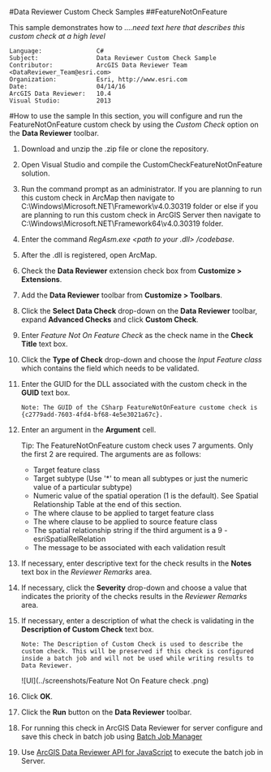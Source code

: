 #Data Reviewer Custom Check Samples
##FeatureNotOnFeature

This sample demonstrates how to *....need text here that describes this custom check at a high level*

```
Language:               C#
Subject:                Data Reviewer Custom Check Sample
Contributor:            ArcGIS Data Reviewer Team <DataReviewer_Team@esri.com>
Organization:           Esri, http://www.esri.com
Date:                   04/14/16
ArcGIS Data Reviewer:   10.4
Visual Studio:          2013
```
#How to use the sample
In this section, you will configure and run the FeatureNotOnFeature custom check by using the _Custom Check_ option on the __Data Reviewer__ toolbar.

1. Download and unzip the .zip file or clone the repository.
2. Open Visual Studio and compile the CustomCheckFeatureNotOnFeature solution.
3. Run the command prompt as an administrator. If you are planning to run this custom check in ArcMap then navigate to C:\Windows\Microsoft.NET\Framework\v4.0.30319 folder or else if you are planning to run this custom check in ArcGIS Server then navigate to C:\Windows\Microsoft.NET\Framework64\v4.0.30319 folder.
4. Enter the command _RegAsm.exe <path to your .dll> /codebase_.
5. After the .dll is registered, open ArcMap.
6. Check the __Data Reviewer__ extension check box from __Customize > Extensions__.
7. Add the __Data Reviewer__ toolbar from __Customize > Toolbars__.
8. Click the __Select Data Check__ drop-down on the __Data Reviewer__ toolbar, expand __Advanced Checks__ and click __Custom Check__.
9. Enter _Feature Not On Feature Check_ as the check name in the __Check Title__ text box.
10. Click the __Type of Check__ drop-down and choose the _Input Feature class_ which contains the field which needs to be validated.
11. Enter the GUID for the DLL associated with the custom check in the __GUID__ text box.
   
     ```Note: The GUID of the CSharp FeatureNotOnFeature custome check is {c2779add-7603-4fd4-bf68-4e5e3021a67c}.```
    
12. Enter an argument in the __Argument__ cell.

    Tip: The FeatureNotOnFeature custom check uses 7 arguments. Only the first 2 are required.  The arguments are as follows: 
    * Target feature class
    * Target subtype (Use '*' to mean all subtypes or just the numeric value of a particular subtype)
    * Numeric value of the spatial operation (1 is the default). See Spatial Relationship Table at the end of this section.
    * The where clause to be applied to target feature class
    * The where clause to be applied to source feature class
    * The spatial relationship string if the third argument is a 9 - esriSpatialRelRelation
    * The message to be associated with each validation result

13. If necessary, enter descriptive text for the check results in the __Notes__ text box in the _Reviewer Remarks_ area.
14. If necessary, click the __Severity__ drop-down and choose a value that indicates the priority of the checks results in the _Reviewer Remarks_ area.
15. If necessary, enter a description of what the check is validating in the __Description of Custom Check__ text box.

    ```Note: The Description of Custom Check is used to describe the custom check. This will be preserved if this check is configured inside a batch job and will not be used while writing results to Data Reviewer.```
    
    ![UI](../screenshots/Feature Not On Feature check .png)
    
16. Click __OK__.
17. Click the __Run__ button on the __Data Reviewer__ toolbar.
18. For running this check in ArcGIS Data Reviewer for server configure and save this check in batch job using [Batch Job Manager](http://desktop.arcgis.com/en/arcmap/latest/extensions/data-reviewer/working-with-batch-jobs-in-data-reviewer.htm)
19. Use [ArcGIS Data Reviewer API for JavaScript](https://developers.arcgis.com/javascript/jssamples/datareviewer_executebatchjob.html) to execute the batch job in Server.

